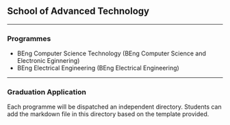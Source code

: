 ## School of Advanced Technology

***

### Programmes

* BEng Computer Science Technology (BEng Computer Science and Electronic Eginnering)
* BEng Electrical Engineering (BEng Electrical Engineering)

***

### Graduation Application

Each programme will be dispatched an independent directory. Students can add the markdown file in this directory based
on the template provided.